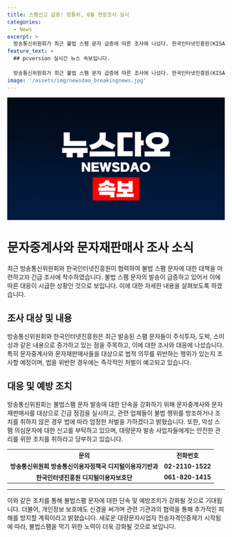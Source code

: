 ```yaml
---
title: 스팸신고 급증! 방통위, 6월 현장조사 실시
categories:
  - News
excerpt: >
  방송통신위원회가 최근 불법 스팸 문자 급증에 따른 조사에 나섰다. 한국인터넷진흥원(KISA)과 협력하여 스팸신고가 40.6% 증가했으며, 주식투자, 도박, 스미싱 문자가 주요 발송경로로 확인됐다. 불법스팸 문자 발송률이 높은 업체에 대한 긴급 점검을 실시하고 정보통신망법에 따라 과태료 처분이나 경찰고발을 진행할 예정이다. 또한, 악성 스팸 의심문자에 대한 신고를 당부하며, 사업자들에 대한 불법스팸 예방 노력을 요구했다.
feature_text: >
  ## pcversion 실시간 뉴스 속보입니다.

  방송통신위원회가 최근 불법 스팸 문자 급증에 따른 조사에 나섰다. 한국인터넷진흥원(KISA)과 협력하여 스팸신고가 40.6% 증가했으며, 주식투자, 도박, 스미싱 문자가 주요 발송경로로 확인됐다. 불법스팸 문자 발송률이 높은 업체에 대한 긴급 점검을 실시하고 정보통신망법에 따라 과태료 처분이나 경찰고발을 진행할 예정이다. 또한, 악성 스팸 의심문자에 대한 신고를 당부하며, 사업자들에 대한 불법스팸 예방 노력을 요구했다.
image: '/assets/img/newsdao_breakingnews.jpg'
---
```


<p><img src="/assets/img/newsdao_breakingnews.jpg" alt="pcversion 속보" /></p>

<h1>문자중계사와 문자재판매사 조사 소식</h1>

<p data-ke-size="size16">최근 방송통신위원회와 한국인터넷진흥원이 협력하여 불법 스팸 문자에 대한 대책을 마련하고자 긴급 조사에 착수하였습니다. 불법 스팸 문자의 발송이 급증하고 있어서 이에 따른 대응이 시급한 상황인 것으로 보입니다. 이에 대한 자세한 내용을 살펴보도록 하겠습니다.</p>

<h2 data-ke-size="size26">조사 대상 및 내용</h2>

<p data-ke-size="size16">방송통신위원회와 한국인터넷진흥원은 최근 발송된 스팸 문자들이 주식투자, 도박, 스미싱과 같은 내용으로 증가하고 있는 점을 주목하고, 이에 대한 조사와 대응에 나섰습니다. 특히 문자중계사와 문자재판매사들을 대상으로 법적 의무를 위반하는 행위가 있는지 조사할 예정이며, 법을 위반한 경우에는 즉각적인 처벌이 예고되고 있습니다.</p>

<h2 data-ke-size="size26">대응 및 예방 조치</h2>

<p data-ke-size="size16">방송통신위원회는 불법스팸 문자 발송에 대한 단속을 강화하기 위해 문자중계사와 문자재판매사를 대상으로 긴급 점검을 실시하고, 관련 업체들이 불법 행위를 방조하거나 조치를 취하지 않은 경우 법에 따라 엄정한 처벌을 가하겠다고 밝혔습니다. 또한, 악성 스팸 의심문자에 대한 신고를 부탁하고 있으며, 대량문자 발송 사업자들에게는 안전한 관리를 위한 조치를 취하라고 당부하고 있습니다.</p>

<table>
    <tr>
        <th>문의</th>
        <th>전화번호</th>
    </tr>
    <tr>
        <td style="text-align: center; height: 17px;"><b>방송통신위원회 방송통신이용자정책국 디지털이용자기반과</b></td>
        <td style="text-align: center; height: 17px;"><b>02-2110-1522</b></td>
    </tr>
    <tr>
        <td style="text-align: center; height: 17px;"><b>한국인터넷진흥원 디지털이용자보호단</b></td>
        <td style="text-align: center; height: 17px;"><b>061-820-1415</b></td>
    </tr>
</table>

<hr>

<p data-ke-size="size16">이와 같은 조치를 통해 불법스팸 문자에 대한 단속 및 예방조치가 강화될 것으로 기대됩니다. 더불어, 개인정보 보호에도 신경을 써가며 관련 기관과의 협력을 통해 추가적인 피해를 방지할 계획이라고 밝혔습니다. 새로운 대량문자사업자 전송자격인증제가 시작됨에 따라, 불법스팸을 막기 위한 노력이 더욱 강화될 것으로 보입니다.</p>

